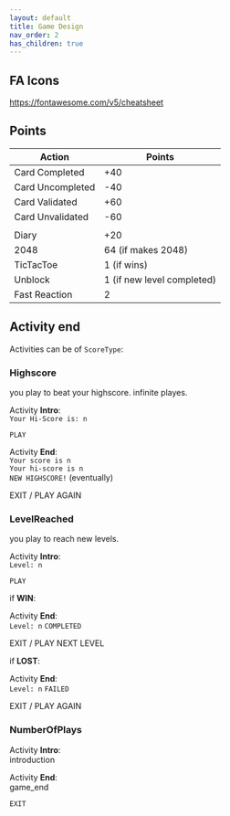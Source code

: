 ```yaml
---
layout: default
title: Game Design
nav_order: 2
has_children: true
---
```


## FA Icons
<https://fontawesome.com/v5/cheatsheet>

## Points

| Action | Points |
| --- | --- |
|Card Completed | +40|
|Card Uncompleted | -40|
|Card Validated | +60|
|Card Unvalidated | -60|
| | |
| Diary | +20 |
| 2048 | 64 (if makes 2048)|
| TicTacToe | 1 (if wins) |
| Unblock | 1 (if new level completed) |
| Fast Reaction | 2 |

## Activity end

Activities can be of `ScoreType`:

### Highscore
you play to beat your highscore.
infinite playes.

Activity **Intro**:  
`Your Hi-Score is: n`  

`PLAY`

Activity **End**:  
`Your score is n`  
`Your hi-score is n`  
`NEW HIGHSCORE!` (eventually)

EXIT / PLAY AGAIN

### LevelReached
you play to reach new levels.

Activity **Intro**:  
`Level: n`  

`PLAY`

if **WIN**:

Activity **End**:  
`Level: n`
`COMPLETED`  

EXIT / PLAY NEXT LEVEL

if **LOST**:

Activity **End**:  
`Level: n`
`FAILED`  

EXIT / PLAY AGAIN

### NumberOfPlays
Activity **Intro**:  
introduction

Activity **End**:  
game_end

`EXIT`
